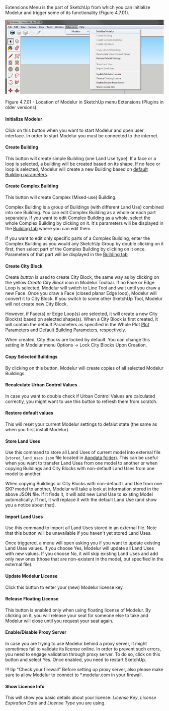 Extensions Menu is the part of SketchUp from which you can initialize Modelur and trigger some of its functionality (Figure 4.7.01).

![Modelur_menu entry](../img/modelur_plugins_menu.png)

<figcaption>Figure 4.7.01 - Location of Modelur in SketchUp menu Extensions (Plugins in older versions).</figcaption>

#### Initialize Modelur ####
Click on this button when you want to start Modelur and open user interface. In order to start Modelur you must be connected to the internet.

#### Create Building ####
This button will create simple Building (one Land Use type). If a face or a loop is selected, a building will be created based on its shape. If no face or loop is selected, Modelur will create a new Building based on [default Building parameters](whole_plot#default-building-parameters).

#### Create Complex Building ####
This button will create Complex (Mixed-use) Building.

Complex Building is a group of Buildings (with different Land Use) combined into one Building. You can edit Complex Building as a whole or each part separately. If you want to edit Complex Building as a whole, select the whole Complex Building by clicking on it. It's parameters will be displayed in the [Building tab](building) where you can edit them.

If you want to edit only specific parts of a Complex Building, enter the Complex Building as you would any SketchUp Group by double clicking on it first, then select part of the Complex Building by clicking on it once. Parameters of that part will be displayed in the [Building tab](building) 

#### Create City Block ####

Create _button_ is used to create City Block, the same way as by clicking on the yellow _Create City Block_ icon in Modelur Toolbar. If no Face or Edge Loop is selected, Modelur will switch to Line Tool and wait until you draw a new Face. Once you draw a Face (closed planar Edge loop), Modelur will convert it to City Block. If you switch to some other SketchUp Tool, Modelur will not create new City Block.

However, if Face(s) or Edge Loop(s) are selected, it will create a new City Block(s) based on selected shape(s). When a City Block is first created, it will contain the default Parameters as specified in the Whole Plot [Plot Parameters](whole_plot/#plot-parameters) and [Default Building Parameters](whole_plot/#default-building-parameters), respectively.

When created, City Blocks are locked by default. You can change this setting in Modelur menu Options → Lock City Blocks Upon Creation.

#### Copy Selected Buildings ####

By clicking on this button, Modelur will create copies of all selected Modelur Buildings.

#### Recalculate Urban Control Values ####

In case you want to double check if Urban Control Values are calculated correctly, you might want to use this button to refresh them from scratch.

#### Restore default values ####

This will reset your current Modelur settings to defalut state (the same as when you first install Modelur).

#### Store Land Uses ####

Use this command to store all Land Uses of current model into external file (`stored_land_uses.json` file located in [Appdata folder](/getting-started/#modelur-location)). This can be useful when you want to transfer Land Uses from one model to another or when copying Buildings and City Blocks with non-default Land Uses from one model to another.

When copying Buildings or City Blocks with non-default Land Use from one SKP model to another, Modelur will take a look at information stored in the above JSON file. If it finds it, it will add new Land Use to existing Model automatically. If not, it will replace it with the default Land Use (and show you a notice about that).  

#### Import Land Uses ####

Use this command to import all Land Uses stored in an external file. Note that this button will be unavailable if you haven't yet stored Land Uses.

Once triggered, a menu will open asking you if you want to update existing Land Uses values. If you choose Yes, Modelur will update all Land Uses with new values. If you choose No, it will skip existing Land Uses and add only new ones (those that are non-existent in the model, but specified in the external file).

#### Update Modelur License ####

Click this button to enter your (new) Modelur license key.

#### Release Floating License ####

This button is enabled only when using floating license of Modelur. By clicking on it, you will release your seat for someone else to take and Modelur will close until you request your seat again.

#### Enable/Disable Proxy Server ####

In case you are trying to use Modelur behind a proxy server, it might sometimes fail to validate its license online. In order to prevent such errors, you need to engage validation through proxy server. To do so, click on this button and select Yes. Once enabled, you need to restart SketchUp.

!!! tip "Check your firewall"
    Before setting up proxy server, also please make sure to allow Modelur to connect to *.modelur.com in your firewall.
    
#### Show License Info ####

This will show you basic details about your license: _License Key_, _License Expiration Date_ and _License Type_ you are using.
